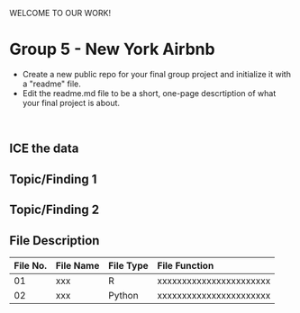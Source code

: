 WELCOME TO OUR WORK!
# Group 5 - New York Airbnb
- Create a new public repo for your final group project and initialize it with a "readme" file. 
- Edit the readme.md file to be a short, one-page descrtiption of what your final project is about.
<br>

## ICE the data

## Topic/Finding 1

## Topic/Finding 2

## File Description

| File No.| File Name | File Type |File Function|  
|:--------------|:--------------------|:-------------------------------------|:-----------------------| 
| 01 | xxx| R | xxxxxxxxxxxxxxxxxxxxxxx |
| 02 | xxx| Python | xxxxxxxxxxxxxxxxxxxxxxx |
